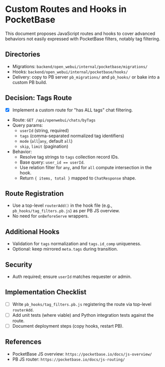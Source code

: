 # Custom Routes and Hooks in PocketBase

This document proposes JavaScript routes and hooks to cover advanced behaviors not easily expressed with PocketBase filters, notably tag filtering.

## Directories
- Migrations: `backend/open_webui/internal/pocketbase/migrations/`
- Hooks: `backend/open_webui/internal/pocketbase/hooks/`
- Delivery: copy to PB server `pb_migrations/` and `pb_hooks/` or bake into a custom PB build.

## Decision: Tags Route
- [x] Implement a custom route for "has ALL tags" chat filtering.
- Route: `GET /api/openwebui/chats/byTags`
- Query params:
  - `userId` (string, required)
  - `tags` (comma-separated normalized tag identifiers)
  - `mode` (`all`|`any`, default `all`)
  - `skip`, `limit` (pagination)
- Behavior:
  - Resolve tag strings to `tags` collection record IDs.
  - Base query: `user_id == userId`.
  - Use relation filter for `any`, and for `all` compute intersection in the hook.
  - Return `{ items, total }` mapped to `ChatResponse` shape.

## Route Registration
- Use a top-level `routerAdd()` in the hook file (e.g., `pb_hooks/tag_filters.pb.js`) as per PB JS overview.
- No need for `onBeforeServe` wrappers.

## Additional Hooks
- Validation for `tags` normalization and `tags.id_comp` uniqueness.
- Optional: keep mirrored `meta.tags` during transition.

## Security
- Auth required; ensure `userId` matches requester or admin.

## Implementation Checklist
- [ ] Write `pb_hooks/tag_filters.pb.js` registering the route via top-level `routerAdd`.
- [ ] Add unit tests (where viable) and Python integration tests against the route.
- [ ] Document deployment steps (copy hooks, restart PB).

## References
- PocketBase JS overview: `https://pocketbase.io/docs/js-overview/`
- PB JS router: `https://pocketbase.io/docs/js-routing/`